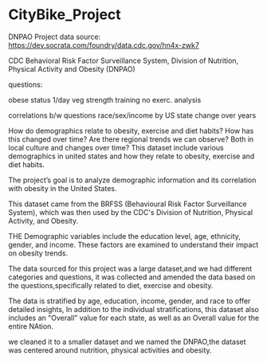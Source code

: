# CityBike_Project
DNPAO Project
data source: https://dev.socrata.com/foundry/data.cdc.gov/hn4x-zwk7

CDC Behavioral Risk Factor Surveillance System, Division of Nutrition, Physical Activity and Obesity (DNPAO)

questions:

obese status
1/day veg
strength training
no exerc.
analysis

correlations b/w questions race/sex/income by US state change over years

How do demographics relate to obesity, exercise and diet habits? How has this changed over time? Are there regional trends we can observe? Both in local culture and changes over time?
This dataset include various demographics in united states and how they relate to obesity, exercise and diet habits.

The project’s goal is to analyze demographic information and its correlation with obesity in the United States. 

This dataset came from the BRFSS (Behavioural Risk Factor Surveillance System), which was then used by the CDC's Division of Nutrition, Physical Activity, and Obesity.

THE Demographic variables include the education level, age, ethnicity, gender, and income. These factors are examined to understand their impact on obesity trends.

The data sourced for this project was a large dataset,and we had different categories and questions, it was collected and amended the data based on the questions,specifically related to diet, exercise and obesity.

The data is stratified by age, education, income, gender, and race to offer detailed insights, In addition to the individual stratifications, this dataset also includes an "Overall" value for each state, as well as an Overall value for the entire NAtion. 

we cleaned it to a smaller dataset and we named the DNPAO,the dataset was centered around nutrition, physical activities and obesity.
